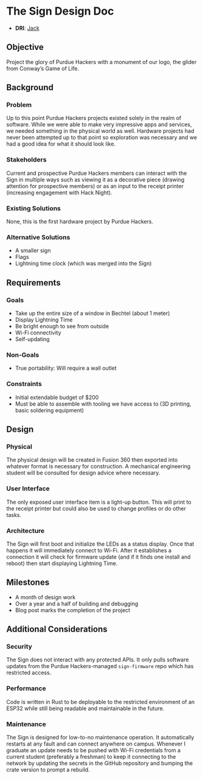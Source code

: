 # The Sign Design Doc

- **DRI**: [Jack](https://github.com/purduehackers/dark-forest/blob/main/people/organizers/imthesquid.md)

## Objective

Project the glory of Purdue Hackers with a monument of our logo, the glider from Conway’s Game of Life.

## Background

### Problem

Up to this point Purdue Hackers projects existed solely in the realm of software. While we were able to make very impressive apps and services, we needed something in the physical world as well. Hardware projects had never been attempted up to that point so exploration was necessary and we had a good idea for what it should look like.

### Stakeholders

Current and prospective Purdue Hackers members can interact with the Sign in multiple ways such as viewing it as a decorative piece (drawing attention for prospective members) or as an input to the receipt printer (increasing engagement with Hack Night).

### Existing Solutions

None, this is the first hardware project by Purdue Hackers.

### Alternative Solutions

- A smaller sign
- Flags
- Lightning time clock (which was merged into the Sign)

## Requirements

### Goals

- Take up the entire size of a window in Bechtel (about 1 meter)
- Display Lightning Time
- Be bright enough to see from outside
- Wi-Fi connectivity
- Self-updating

### Non-Goals

- True portability: Will require a wall outlet

### Constraints

- Initial extendable budget of $200
- Must be able to assemble with tooling we have access to (3D printing, basic soldering equipment)

## Design

### Physical

The physical design will be created in Fusion 360 then exported into whatever format is necessary for construction. A mechanical  engineering student will be consulted for design advice where necessary.

### User Interface

The only exposed user interface item is a light-up button. This will print to the receipt printer but could also be used to change profiles or do other tasks.

### Architecture

The Sign will first boot and initialize the LEDs as a status display. Once that happens it will immediately connect to Wi-Fi. After it establishes a connection it will check for firmware update (and if it finds one install and reboot) then start displaying Lightning Time.

## Milestones

- A month of design work
- Over a year and a half of building and debugging
- Blog post marks the completion of the project

## Additional Considerations

### Security

The Sign does not interact with any protected APIs. It only pulls software updates from the Purdue Hackers-managed `sign-firmware` repo which has restricted access.

### Performance

Code is written in Rust to be deployable to the restricted environment of an ESP32 while still being readable and maintainable in the future.

### Maintenance

The Sign is designed for low-to-no maintenance operation. It automatically restarts at any fault and can connect anywhere on campus. Whenever I graduate an update needs to be pushed with Wi-Fi credentials from a current student (preferably a freshman) to keep it connecting to the network by updating the secrets in the GitHub repository and bumping the crate version to prompt a rebuild.
